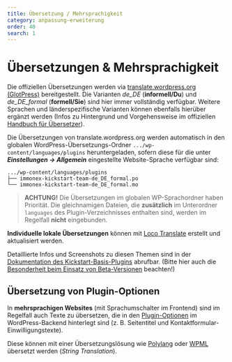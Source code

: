 ```yaml
---
title: Übersetzung / Mehrsprachigkeit
category: anpassung-erweiterung
order: 40
search: 1
---
```


# Übersetzungen & Mehrsprachigkeit

Die offiziellen Übersetzungen werden via [translate.wordpress.org (GlotPress)](https://translate.wordpress.org/projects/wp-plugins/immonex-kickstart-team/) bereitgestellt. Die Varianten *de_DE* (**informell/Du**) und *de_DE_formal* (**formell/Sie**) sind hier immer vollständig verfügbar. Weitere Sprachen und länderspezifische Varianten können ebenfalls hierüber ergänzt werden (Infos zu Hintergrund und Vorgehensweise im offiziellen [Handbuch für Übersetzer](https://make.wordpress.org/polyglots/handbook/)).

Die Übersetzungen von translate.wordpress.org werden automatisch in den globalen WordPress-Übersetzungs-Ordner `.../wp-content/languages/plugins` heruntergeladen, sofern diese für die unter ***Einstellungen → Allgemein*** eingestellte Website-Sprache verfügbar sind:

```
.../wp-content/languages/plugins
├── immonex-kickstart-team-de_DE_formal.po
└── immonex-kickstart-team-de_DE_formal.mo
```

> **ACHTUNG!** Die Übersetzungen im globalen WP-Sprachordner haben Priorität. Die gleichnamigen Dateien, die **zusätzlich** im Unterordner `languages` des Plugin-Verzeichnisses enthalten sind, werden im Regelfall **nicht** eingebunden.

**Individuelle lokale Übersetzungen** können mit [Loco Translate](https://de.wordpress.org/plugins/loco-translate/) erstellt und aktualisiert werden.

Detaillierte Infos und Screenshots zu diesen Themen sind in der [Dokumentation des Kickstart-Basis-Plugins](https://docs.immonex.de/kickstart/anpassung-erweiterung/uebersetzung-mehrsprachigkeit.html) abrufbar. (Bitte hier auch die [Besonderheit beim Einsatz von Beta-Versionen](https://docs.immonex.de/kickstart/anpassung-erweiterung/uebersetzung-mehrsprachigkeit.html#Besonderheit-bei-Beta-Versionen) beachten!)

## Übersetzung von Plugin-Optionen

In **mehrsprachigen Websites** (mit Sprachumschalter im Frontend) sind im Regelfall auch Texte zu übersetzen, die in den [Plugin-Optionen](../schnellstart/einrichtung.html) im WordPress-Backend hinterlegt sind (z. B. Seitentitel und Kontaktformular-Einwilligungstexte).

Diese können mit einer Übersetzungslösung wie [Polylang](https://de.wordpress.org/plugins/polylang/) oder [WPML](https://wpml.org/) übersetzt werden (<i>String Translation</i>).
